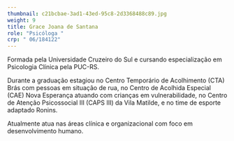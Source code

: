 ```yaml
---
thumbnail: c21bcbae-3ad1-43ed-95c8-2d3368488c89.jpg
weight: 9
title: Grace Joana de Santana
role: "Psicóloga "
crp: " 06/184122"
---
```

Formada pela Universidade Cruzeiro do Sul e cursando especialização em Psicologia Clínica pela PUC-RS.

Durante a graduação estagiou no Centro Temporário de Acolhimento (CTA) Brás com pessoas em situação de rua, no Centro de Acolhida Especial (CAE) Nova Esperança atuando com crianças em vulnerabilidade, no Centro de Atenção Psicossocial III (CAPS III) da Vila Matilde, e no time de esporte adaptado Ronins.

Atualmente atua nas áreas clínica e organizacional com foco em desenvolvimento humano.